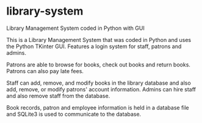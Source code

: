 # library-system
Library Management System coded in Python with GUI

This is a Library Management System that was coded in Python and uses the Python TKinter GUI.
Features a login system for staff, patrons and admins.

Patrons are able to browse for books, check out books and return books.
Patrons can also pay late fees.

Staff can add, remove, and modify books in the library database and also add, remove, or modify patrons' account information.
Admins can hire staff and also remove staff from the database.

Book records, patron and employee information is held in a database file and SQLite3 is used to communicate to the database.
